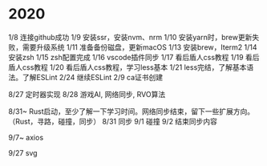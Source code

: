 # 2020

1/8     连接github成功
1/9     安装ssr，安装nvm、nrm
1/10    安装yarn时，brew更新失败，需要升级系统
1/11    准备备份磁盘，更新macOS
1/13    安装brew，Iterm2
1/14    安装zsh
1/15    zsh配置完成
1/16    vscode插件同步
1/17    看后盾人css教程
1/19    看后盾人css教程
1/20    看后盾人css教程，学习less基本
1/21    less完结，了解基本语法。了解ESLint
2/24    继续ESLint
2/9     ca证书创建

8/27    定时器实现
8/28    游戏AI, 网络同步, RVO算法

8/31~   Rust启动，至少了解一下学习时间。网络同步结束，留下一些扩展方向。（Rust，寻路，碰撞，同步）
  8/31  同步
  9/1   碰撞
  9/2   结束同步内容

9/7~    axios

9/27    svg